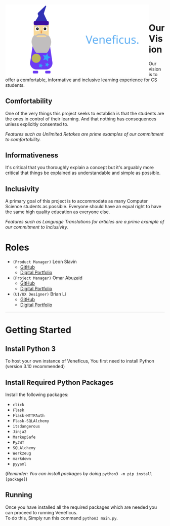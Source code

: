 <header align="center">
  <img align="left" src="./static/imgs/merlin.svg" width="45%">
  <img align="left" src="./static/imgs/extras/logo.svg" width="45%">
</header>

<!-- 
# About Veneficus
The word Veneficus means Wizard in Latin. \
The goal of Veneficus is to teach programming in a "magical" way.
-->

# Our Vision

Our vision is to offer a comfortable, informative and inclusive learning experience for CS students.

## Comfortability

One of the very things this project seeks to establish is that the students are the ones in control of their learning. And that nothing has consequences unless explicitly consented to. 

*Features such as Unlimited Retakes are prime examples of our commitment to comfortability.*

## Informativeness

It's critical that you thoroughly explain a concept but it's arguably more critical that things be explained as understandable and simple as possible. 

## Inclusivity

A primary goal of this project is to accommodate as many Computer Science students as possible. Everyone should have an equal right to have the same high quality education as everyone else. 

*Features such as Language Translations for articles are a prime example of our commitment to Inclusivity.*

# Roles

- `(Product Manager)` Leon Slavin 
    - [GitHub](http://github.com/KingUndeadCodes/)
    - [Digital Portfolio](https://codermerlin.academy/users/leon-slavin/Digital%20Portfolio)
- `(Project Manager)` Omar Abuzaid
  - [GitHub](https://github.com/Omar2we4/) 
  - [Digital Portfolio](https://codermerlin.academy/users/omar-abuzaid/Digital%20Portfolio)
- `(UI/UX Designer)` Brian Li
  - [GitHub](https://github.com/Frostfire312)
  - [Digital Portfolio](https://codermerlin.academy/users/brian-li/Digital%20Portfolio)

<hr>

# Getting Started

## Install Python 3
To host your own instance of Veneficus, You first need to install Python (version 3.10 recommended)

## Install Required Python Packages
Install the following packages:
+ `click`
+ `Flask`
+ `Flask-HTTPAuth`
+ `Flask-SQLAlchemy`
+ `itsdangerous`
+ `Jinja2`
+ `MarkupSafe`
+ `PyJWT`
+ `SQLAlchemy`
+ `Werkzeug`
+ `markdown`
+ `pyyaml`

(*Reminder: You can install packages by doing* `python3 -m pip install [package]`)
## Running
Once you have installed all the required packages which are needed you can proceed to running Veneficus. \
To do this, Simply run this command `python3 main.py`.

